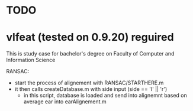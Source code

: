 # TODO

# vlfeat (tested on 0.9.20) reguired

This is study case for bachelor's degree on Faculty of Computer and Information Science

RANSAC:
- start the process of alignement with RANSAC/STARTHERE.m
- it then calls createDatabase.m with side input (side == 'l' || 'r')
	- in this script, database is loaded and send into alignemnt based on average ear into earAlignement.m


